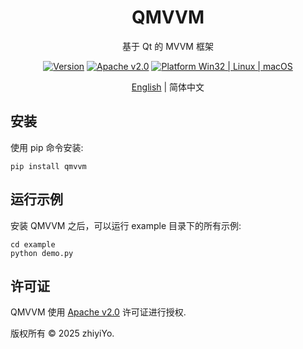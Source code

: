 
<h1 align="center">
  QMVVM
</h1>
<p align="center">
  基于 Qt 的 MVVM 框架
</p>

<div align="center">

[![Version](https://img.shields.io/pypi/v/QMVVM?color=%2334D058&label=Version)](https://pypi.org/project/QMVVM)
[![Apache v2.0](https://img.shields.io/badge/License-Apache%20v2.0-blue?color=#4ec820)](LICENSE)
[![Platform Win32 | Linux | macOS](https://img.shields.io/badge/Platform-Win32%20|%20Linux%20|%20macOS-blue?color=#4ec820)]()

</div>

<p align="center">
<a href="../README.md">English</a> | 简体中文
</p>


## 安装
使用 pip 命令安装:
```shell
pip install qmvvm
```

## 运行示例
安装 QMVVM 之后，可以运行 example 目录下的所有示例:
```shell
cd example
python demo.py
```

## 许可证
QMVVM 使用 [Apache v2.0](./LICENSE) 许可证进行授权.

版权所有 © 2025 zhiyiYo.